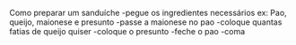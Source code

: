 Como preparar um sanduíche
-pegue os ingredientes necessários ex: Pao, queijo, maionese e presunto
-passe a maionese no pao 
-coloque quantas fatias de queijo quiser
-coloque o presunto
-feche o pao 
-coma